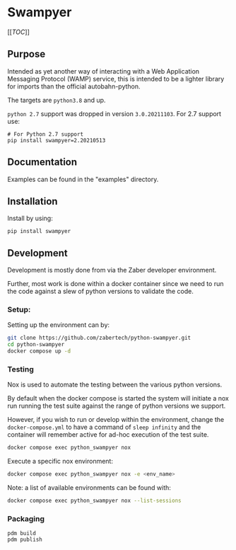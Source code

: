 # Swampyer

[[_TOC_]]

## Purpose

Intended as yet another way of interacting with a Web Application Messaging Protocol (WAMP) service, this is intended to be a lighter library for imports than the official autobahn-python.

The targets are `python3.8` and up.

`python 2.7` support was dropped in version `3.0.20211103`. For 2.7 support use:

```
# For Python 2.7 support
pip install swampyer=2.20210513
```

## Documentation

Examples can be found in the "examples" directory.

## Installation

Install by using:

`pip install swampyer`

## Development

Development is mostly done from via the Zaber developer environment.

Further, most work is done within a docker container since we need to run the code against a slew of python versions to validate the code.

### Setup:

Setting up the environment can by:

```bash
git clone https://github.com/zabertech/python-swampyer.git
cd python-swampyer
docker compose up -d
```

### Testing

Nox is used to automate the testing between the various python versions.

By default when the docker compose is started the system will initiate a nox run running the test suite against the range of python versions we support.

However, if you wish to run or develop within the environment, change the `docker-compose.yml` to have a command of `sleep infinity` and the container will remember active for ad-hoc execution of the test suite.

```bash
docker compose exec python_swampyer nox
```

Execute a specific nox environment:

```bash
docker compose exec python_swampyer nox -e <env_name>
```

Note: a list of available environments can be found with:

```bash
docker compose exec python_swampyer nox --list-sessions
```

### Packaging

```
pdm build
pdm publish
```

